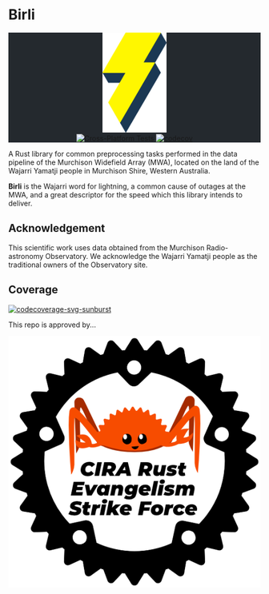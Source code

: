 # Birli

<!-- markdownlint-disable MD033 -->
<div class="bg-gray-dark" align="center" style="background-color:#24292e">
<img src="img/birli.png" height="200px" alt="Birli logo">
<br/>
<img src="https://github.com/MWATelescope/Birli/workflows/Cross-Platform%20Tests/badge.svg" alt="Cross-Platform Tests">
<a href="https://codecov.io/gh/MWATelescope/Birli"><img src="https://codecov.io/gh/MWATelescope/Birli/branch/main/graph/badge.svg?token=PK2KYEZOW9" alt="codecov"></a>
</div>

A Rust library for common preprocessing tasks performed in the data pipeline of the Murchison
Widefield Array (MWA), located on the land of the Wajarri Yamatji people in Murchison Shire, Western
Australia.

**Birli** is the Wajarri word for lightning, a common cause of outages at the MWA, and a great
descriptor for the speed which this library intends to deliver.

## Acknowledgement

This scientific work uses data obtained from the Murchison Radio-astronomy Observatory. We
acknowledge the Wajarri Yamatji people as the traditional owners of the Observatory site.

## Coverage

[![codecoverage-svg-sunburst](https://codecov.io/gh/MWATelescope/Birli/branch/main/graphs/sunburst.svg)](https://codecov.io/gh/MWATelescope/Birli)

This repo is approved by...

![CIRA Rust Evangelism Strike Force](img/CIRA_Rust_Evangelism_Strike_Force.png)
